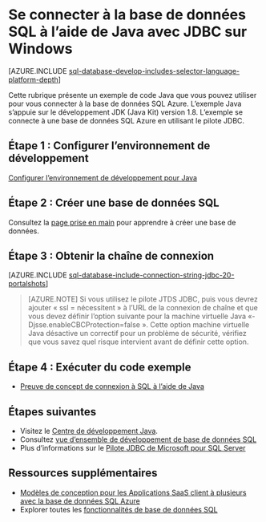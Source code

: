 <properties
    pageTitle="Se connecter à la base de données SQL à l’aide de Java avec JDBC sur Windows | Microsoft Azure"
    description="Présente un exemple de code Java que vous pouvez utiliser pour vous connecter à la base de données SQL Azure. L’exemple utilise JDBC, et il s’exécute sur un ordinateur client Windows."
    services="sql-database"
    documentationCenter=""
    authors="LuisBosquez"
    manager="jhubbard"
    editor="genemi"/>


<tags
    ms.service="sql-database"
    ms.workload="drivers"
    ms.tgt_pltfrm="na"
    ms.devlang="java"
    ms.topic="article"
    ms.date="10/03/2016"
    ms.author="lbosq"/>


# <a name="connect-to-sql-database-by-using-java-with-jdbc-on-windows"></a>Se connecter à la base de données SQL à l’aide de Java avec JDBC sur Windows


[AZURE.INCLUDE [sql-database-develop-includes-selector-language-platform-depth](../../includes/sql-database-develop-includes-selector-language-platform-depth.md)] 


Cette rubrique présente un exemple de code Java que vous pouvez utiliser pour vous connecter à la base de données SQL Azure. L’exemple Java s’appuie sur le développement JDK (Java Kit) version 1.8. L’exemple se connecte à une base de données SQL Azure en utilisant le pilote JDBC.

## <a name="step-1--configure-development-environment"></a>Étape 1 : Configurer l’environnement de développement

[Configurer l’environnement de développement pour Java](https://msdn.microsoft.com/library/mt720658.aspx)

## <a name="step-2-create-a-sql-database"></a>Étape 2 : Créer une base de données SQL

Consultez la [page prise en main](sql-database-get-started.md) pour apprendre à créer une base de données.  

## <a name="step-3-get-connection-string"></a>Étape 3 : Obtenir la chaîne de connexion

[AZURE.INCLUDE [sql-database-include-connection-string-jdbc-20-portalshots](../../includes/sql-database-include-connection-string-jdbc-20-portalshots.md)]

> [AZURE.NOTE] Si vous utilisez le pilote JTDS JDBC, puis vous devrez ajouter « ssl = nécessitent » à l’URL de la connexion de chaîne et que vous devez définir l’option suivante pour la machine virtuelle Java «-Djsse.enableCBCProtection=false ». Cette option machine virtuelle Java désactive un correctif pour un problème de sécurité, vérifiez que vous savez quel risque intervient avant de définir cette option.

## <a name="step-4-run-sample-code"></a>Étape 4 : Exécuter du code exemple

* [Preuve de concept de connexion à SQL à l’aide de Java](https://msdn.microsoft.com/library/mt720656.aspx)

## <a name="next-steps"></a>Étapes suivantes

* Visitez le [Centre de développement Java](/develop/java/).
* Consultez [vue d’ensemble de développement de base de données SQL](sql-database-develop-overview.md)
* Plus d’informations sur le [Pilote JDBC de Microsoft pour SQL Server](https://msdn.microsoft.com/library/mt484311.aspx)

## <a name="additional-resources"></a>Ressources supplémentaires 

* [Modèles de conception pour les Applications SaaS client à plusieurs avec la base de données SQL Azure](sql-database-design-patterns-multi-tenancy-saas-applications.md)
* Explorer toutes les [fonctionnalités de base de données SQL](https://azure.microsoft.com/services/sql-database/)
